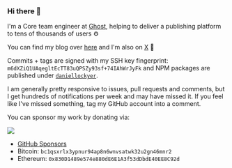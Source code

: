 ### Hi there 👋

I'm a Core team engineer at [Ghost](https://ghost.org), helping to deliver a publishing platform to tens of thousands of users :gear:

You can find my blog over [here](https://daniellockyer.com) and I'm also on [X](https://x.com/daniellockyer) :star2:

Commits + tags are signed with my SSH key fingerprint: `m6dXZiQ1UAqegltEcTT83uQPSZy93sf+74IAhWrJyFk` and NPM packages are published under [`daniellockyer`](https://www.npmjs.com/~daniellockyer).

I am generally pretty responsive to issues, pull requests and comments, but I get hundreds of notifications per week and may have missed it. If you feel like I've missed something, tag my GitHub account into a comment.

You can sponsor my work by donating via:

<a href="https://www.buymeacoffee.com/daniellockyer"><img src="https://img.buymeacoffee.com/button-api/?text=Buy me a coffee&emoji=&slug=daniellockyer&button_colour=FFDD00&font_colour=000000&font_family=Cookie&outline_colour=000000&coffee_colour=ffffff" /></a>

* [GitHub Sponsors](https://github.com/sponsors/daniellockyer)
* Bitcoin: `bc1qsxrlx3ypnur94ap8n6wnvsatwk32u2gn46mnr2`
* Ethereum: `0x830D1489e574e880dE6E1A3f53dDbdE40EE8C92d`
